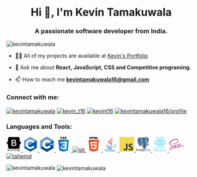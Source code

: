 <h1 align="center">Hi 👋, I'm Kevin Tamakuwala</h1>
<h3 align="center">A passionate software developer from India.</h3>

<p align="left"> <img src="https://komarev.com/ghpvc/?username=kevintamakuwala&label=Profile%20views&color=0e75b6&style=flat" alt="kevintamakuwala" /> </p>

- 👨‍💻 All of my projects are available at [Kevin's Portfolio](kevintamakuwala.netlify.app/)

- 💬 Ask me about **React, JavaScript, CSS and Competitive programing.**

- 📫 How to reach me **kevintamakuwala16@gmail.com**

<h3 align="left">Connect with me:</h3>
<p align="left">
<a href="https://linkedin.com/in/kevintamakuwala" target="blank"><img align="center" src="https://raw.githubusercontent.com/rahuldkjain/github-profile-readme-generator/master/src/images/icons/Social/linked-in-alt.svg" alt="kevintamakuwala" height="30" width="40" /></a>
<a href="https://www.codechef.com/users/kevin_t16" target="blank"><img align="center" src="https://cdn.jsdelivr.net/npm/simple-icons@3.1.0/icons/codechef.svg" alt="kevin_t16" height="30" width="40" /></a>
<a href="https://www.leetcode.com/kevint16" target="blank"><img align="center" src="https://raw.githubusercontent.com/rahuldkjain/github-profile-readme-generator/master/src/images/icons/Social/leet-code.svg" alt="kevint16" height="30" width="40" /></a>
<a href="https://auth.geeksforgeeks.org/user/kevintamakuwala16/profile" target="blank"><img align="center" src="https://raw.githubusercontent.com/rahuldkjain/github-profile-readme-generator/master/src/images/icons/Social/geeks-for-geeks.svg" alt="kevintamakuwala16/profile" height="30" width="40" /></a>
</p>

<h3 align="left">Languages and Tools:</h3>
<p align="left"> <a href="https://getbootstrap.com" target="_blank" rel="noreferrer"> <img src="https://raw.githubusercontent.com/devicons/devicon/master/icons/bootstrap/bootstrap-plain-wordmark.svg" alt="bootstrap" width="40" height="40"/> </a> <a href="https://www.cprogramming.com/" target="_blank" rel="noreferrer"> <img src="https://raw.githubusercontent.com/devicons/devicon/master/icons/c/c-original.svg" alt="c" width="40" height="40"/> </a> <a href="https://www.w3schools.com/cpp/" target="_blank" rel="noreferrer"> <img src="https://raw.githubusercontent.com/devicons/devicon/master/icons/cplusplus/cplusplus-original.svg" alt="cplusplus" width="40" height="40"/> </a> <a href="https://www.w3schools.com/css/" target="_blank" rel="noreferrer"> <img src="https://raw.githubusercontent.com/devicons/devicon/master/icons/css3/css3-original-wordmark.svg" alt="css3" width="40" height="40"/> </a> <a href="https://git-scm.com/" target="_blank" rel="noreferrer"> <img src="https://www.vectorlogo.zone/logos/git-scm/git-scm-icon.svg" alt="git" width="40" height="40"/> </a> <a href="https://www.w3.org/html/" target="_blank" rel="noreferrer"> <img src="https://raw.githubusercontent.com/devicons/devicon/master/icons/html5/html5-original-wordmark.svg" alt="html5" width="40" height="40"/> </a> <a href="https://www.java.com" target="_blank" rel="noreferrer"> <img src="https://raw.githubusercontent.com/devicons/devicon/master/icons/java/java-original.svg" alt="java" width="40" height="40"/> </a> <a href="https://developer.mozilla.org/en-US/docs/Web/JavaScript" target="_blank" rel="noreferrer"> <img src="https://raw.githubusercontent.com/devicons/devicon/master/icons/javascript/javascript-original.svg" alt="javascript" width="40" height="40"/> </a> <a href="https://www.postgresql.org" target="_blank" rel="noreferrer"> <img src="https://raw.githubusercontent.com/devicons/devicon/master/icons/postgresql/postgresql-original-wordmark.svg" alt="postgresql" width="40" height="40"/> </a> <a href="https://reactjs.org/" target="_blank" rel="noreferrer"> <img src="https://raw.githubusercontent.com/devicons/devicon/master/icons/react/react-original-wordmark.svg" alt="react" width="40" height="40"/> </a> <a href="https://sass-lang.com" target="_blank" rel="noreferrer"> <img src="https://raw.githubusercontent.com/devicons/devicon/master/icons/sass/sass-original.svg" alt="sass" width="40" height="40"/> </a> <a href="https://tailwindcss.com/" target="_blank" rel="noreferrer"> <img src="https://www.vectorlogo.zone/logos/tailwindcss/tailwindcss-icon.svg" alt="tailwind" width="40" height="40"/> </a> </p>

<p><img align="left" src="https://github-readme-stats.vercel.app/api/top-langs?username=kevintamakuwala&show_icons=true&locale=en&layout=compact" alt="kevintamakuwala" /></p>

<p>&nbsp;<img align="center" src="https://github-readme-stats.vercel.app/api?username=kevintamakuwala&show_icons=true&locale=en" alt="kevintamakuwala" /></p>
